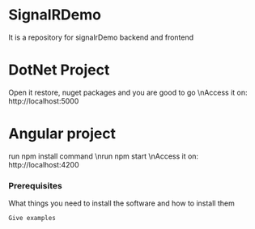 # SignalRDemo
It is a repository for signalrDemo backend and frontend

# DotNet Project
Open it restore, nuget packages and you are good to go
\nAccess it on: http://localhost:5000

# Angular project
run npm install command
\nrun npm start
\nAccess it on: http://localhost:4200

### Prerequisites

What things you need to install the software and how to install them

```
Give examples
```
